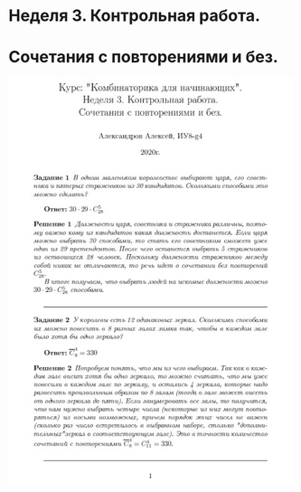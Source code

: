# Неделя 3. Контрольная работа.
# Сочетания с повторениями и без.

[![Задачи][logo]][tasks]

[logo]: src/intro.jpg
[tasks]: week3.pdf "щелкните, чтобы посмотреть все задачи"
